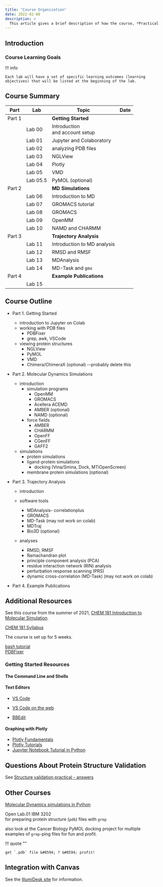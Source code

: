 ```yaml
---
title: "Course Organization"
date: 2022-02-08
description: >
  This article gives a brief description of how the course, *Practical Molecular Dynamics*, is organized.
---
```


## Introduction

### Course Learning Goals

!!! info

    Each lab will have a set of specific learning outcomes (learning objectives) that will be listed at the beginning of the lab.

## Course Summary

| Part   | Lab      | Topic                               | Date |
| ------ | -------- | ----------------------------------- | ---- |
| Part 1 |          | **Getting Started**                 |      |
|        | Lab 00   | Introduction <br/>and account setup |      |
|        | Lab 01   | Jupyter and Colaboratory            |      |
|        | Lab 02   | analyzing PDB files                 |      |
|        | Lab 03   | NGLView                             |      |
|        | Lab 04   | Plotly                              |      |
|        | Lab 05   | VMD                                 |      |
|        | Lab 05.5 | PyMOL (optional)                    |      |
| Part 2 |          | **MD Simulations**                  |      |
|        | Lab 06   | Introduction to MD                  |      |
|        | Lab 07   | GROMACS tutorial                    |      |
|        | Lab 08   | GROMACS                             |      |
|        | Lab 09   | OpenMM                              |      |
|        | Lab 10   | NAMD and CHARMM                     |      |
| Part 3 |          | **Trajectory Analysis**             |      |
|        | Lab 11   | Introduction to MD analysis         |      |
|        | Lab 12   | RMSD and RMSF                       |      |
|        | Lab 13   | MDAnalysis                          |      |
|        | Lab 14   | MD-Task and `gmx`                   |      |
| Part 4 |          | **Example Publications**            |      |
|        | Lab 15   |                                     |      |

## Course Outline

- Part 1. Getting Started
    - introduction to Jupyter on Colab
    - working with PDB files
        - PDBFixer
        - grep, awk, VSCode
    - viewing protein structures
        - NGLView
        - PyMOL
        - VMD
        - Chimera/ChimeraX (optional) --probably delete this

- Part 2. Molecular Dynamics Simulations
    - introduction
        - simulation programs
            - OpenMM
            - GROMACS
            - Acellera ACEMD
            - AMBER (optional)
            - NAMD (optional)
        - force fields
            - AMBER
            - CHARMM
            - OpenFF
            - CGenFF
            - GAFF2
    - simulations
        - protein simulations
        - ligand-protein simulations
            - docking (Vina/Smina, Dock, MTiOpenScreen)
        - membrane protein simulations (optional)

- Part 3. Trajectory Analysis
    - introduction
    - software tools
        - MDAnalysis- correlationplus
        - GROMACS
        - MD-Task (may not work on colab)
        - MDTraj
        - Bio3D (optional)

    - analyses
        - RMSD, RMSF
        - Ramachandran plot
        - principle component analysis (PCA)
        - residue interaction network (RIN) analysis
        - perturbation response scanning (PRS)
        - dynamic cross-correlation (MD-Task) (may not work on colab)

- Part 4. Example Publications

## Additional Resources

See this course from the summer of 2021, [CHEM 181 Introduction to Molecular Simulation](http://copresearch.pacific.edu/mmccallum/181/index.html).

[CHEM 181 Syllabus](http://copresearch.pacific.edu/mmccallum/181/resources/New-Syllabus.pdf)

The course is set up for 5 weeks.

[bash tutorial](http://www.hypexr.org/bash_tutorial.php#tips)  
[PDBFixer](https://htmlpreview.github.io/?https://github.com/openmm/pdbfixer/blob/master/Manual.html)

### Getting Started Resources

#### The Command Line and Shells

#### Text Editors

- [VS Code](https://code.visualstudio.com/)
- [VS Code on the web](https://vscode.dev/)

- [BBEdit](https://www.barebones.com/products/bbedit/)

#### Graphing with Plotly

- [Plotly Fundamentals](https://plotly.com/python/plotly-fundamentals/)
- [Plotly Tutorials](https://www.geeksforgeeks.org/python-plotly-tutorial/)
- [Jupyter Notebook Tutorial in Python](https://plotly.com/python/ipython-notebook-tutorial/)

## Questions About Protein Structure Validation

See [Structure validation practical - answers](https://www.ebi.ac.uk/pdbe/modval-answers)

## Other Courses

[Molecular Dynamics simulations in Python](https://klyshko.github.io/teaching/2019-03-01-teaching)

Open Lab.01 IBM 3202  
for preparing protein structure (`pdb`) files with `grep`  

also look at the Cancer Biology PyMOL docking project for multiple examples of `grep`-ping files for fun and profit.  

!!! quote ""

    get `.pdb` file &#8594; ? &#8594; profit!

## Integration with Canvas

See the [IllumiDesk site](https://www.illumidesk.com/) for information.

